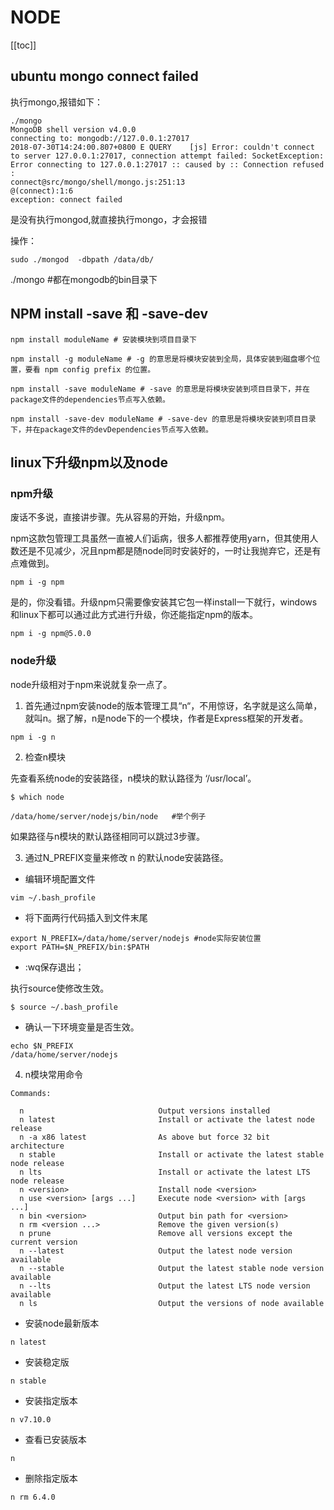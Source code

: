 # NODE
[[toc]]

## ubuntu mongo connect failed

执行mongo,报错如下：

```
./mongo
MongoDB shell version v4.0.0
connecting to: mongodb://127.0.0.1:27017
2018-07-30T14:24:00.807+0800 E QUERY    [js] Error: couldn't connect to server 127.0.0.1:27017, connection attempt failed: SocketException: Error connecting to 127.0.0.1:27017 :: caused by :: Connection refused :
connect@src/mongo/shell/mongo.js:251:13
@(connect):1:6
exception: connect failed
```
是没有执行mongod,就直接执行mongo，才会报错

操作：

```
sudo ./mongod  -dbpath /data/db/
```
 
./mongo 
#都在mongodb的bin目录下


## NPM install -save 和 -save-dev


```
npm install moduleName # 安装模块到项目目录下
 
npm install -g moduleName # -g 的意思是将模块安装到全局，具体安装到磁盘哪个位置，要看 npm config prefix 的位置。
 
npm install -save moduleName # -save 的意思是将模块安装到项目目录下，并在package文件的dependencies节点写入依赖。
 
npm install -save-dev moduleName # -save-dev 的意思是将模块安装到项目目录下，并在package文件的devDependencies节点写入依赖。
```


## linux下升级npm以及node

### npm升级
废话不多说，直接讲步骤。先从容易的开始，升级npm。

npm这款包管理工具虽然一直被人们诟病，很多人都推荐使用yarn，但其使用人数还是不见减少，况且npm都是随node同时安装好的，一时让我抛弃它，还是有点难做到。
```
npm i -g npm
```
是的，你没看错。升级npm只需要像安装其它包一样install一下就行，windows和linux下都可以通过此方式进行升级，你还能指定npm的版本。
```
npm i -g npm@5.0.0
```

### node升级
node升级相对于npm来说就复杂一点了。

1. 首先通过npm安装node的版本管理工具“n“，不用惊讶，名字就是这么简单，就叫n。据了解，n是node下的一个模块，作者是Express框架的开发者。

```
npm i -g n
```

2. 检查n模块

先查看系统node的安装路径，n模块的默认路径为 ‘/usr/local’。
```
$ which node

/data/home/server/nodejs/bin/node   #举个例子
```
如果路径与n模块的默认路径相同可以跳过3步骤。

3. 通过N_PREFIX变量来修改 n 的默认node安装路径。

- 编辑环境配置文件
```
vim ~/.bash_profile   
```

- 将下面两行代码插入到文件末尾
```
export N_PREFIX=/data/home/server/nodejs #node实际安装位置
export PATH=$N_PREFIX/bin:$PATH
```
- :wq保存退出；

执行source使修改生效。
```
$ source ~/.bash_profile
```

- 确认一下环境变量是否生效。
```
echo $N_PREFIX
/data/home/server/nodejs
```

4. n模块常用命令
```
Commands:

  n                              Output versions installed
  n latest                       Install or activate the latest node release
  n -a x86 latest                As above but force 32 bit architecture
  n stable                       Install or activate the latest stable node release
  n lts                          Install or activate the latest LTS node release
  n <version>                    Install node <version>
  n use <version> [args ...]     Execute node <version> with [args ...]
  n bin <version>                Output bin path for <version>
  n rm <version ...>             Remove the given version(s)
  n prune                        Remove all versions except the current version
  n --latest                     Output the latest node version available
  n --stable                     Output the latest stable node version available
  n --lts                        Output the latest LTS node version available
  n ls                           Output the versions of node available
```

- 安装node最新版本
```
n latest
```

- 安装稳定版
```
n stable
```
- 安装指定版本
```
n v7.10.0
```
- 查看已安装版本
```
n
```
- 删除指定版本
```
n rm 6.4.0
```
